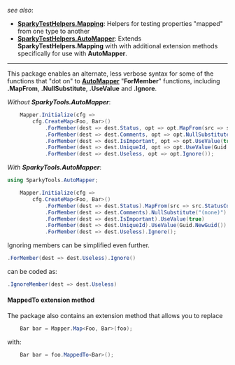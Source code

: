 ﻿
_see also_:
* **[SparkyTestHelpers.Mapping](https://www.nuget.org/packages/SparkyTestHelpers.Mapping)**: Helpers for testing properties "mapped" from one type to another
* **[SparkyTestHelpers.AutoMapper](https://www.nuget.org/packages/SparkyTestHelpers.AutoMapper/)**: Extends **SparkyTestHelpers.Mapping** with with additional extension methods specifically for use with **AutoMapper**.
---
This package enables an alternate, less verbose syntax for some of the functions that "dot on" to **[AutoMapper](http://automapper.org/)** "**ForMember**" functions, including **.MapFrom**, **.NullSubstitute**, **.UseValue** and **.Ignore**.

*Without **SparkyTools.AutoMapper***:

```csharp
    Mapper.Initialize(cfg => 
        cfg.CreateMap<Foo, Bar>()
            .ForMember(dest => dest.Status, opt => opt.MapFrom(src => src.StatusCode))
            .ForMember(dest => dest.Comments, opt => opt.NullSubstitute("(none)"))
            .ForMember(dest => dest.IsImportant, opt => opt.UseValue(true))
            .ForMember(dest => dest.UniqueId, opt => opt.UseValue(Guid.NewGuid()))
            .ForMember(dest => dest.Useless, opt => opt.Ignore());
``` 

*With **SparkyTools.AutoMapper***:

```csharp
using SparkyTools.AutoMapper;
```
```csharp
    Mapper.Initialize(cfg => 
        cfg.CreateMap<Foo, Bar>()
            .ForMember(dest => dest.Status).MapFrom(src => src.StatusCode)
            .ForMember(dest => dest.Comments).NullSubstitute("(none)")
            .ForMember(dest => dest.IsImportant).UseValue(true)
            .ForMember(dest => dest.UniqueId).UseValue(Guid.NewGuid())
            .ForMember(dest => dest.Useless).Ignore();
```  

Ignoring members can be simplified even further.  
```csharp
.ForMember(dest => dest.Useless).Ignore()
``` 
can be coded as:
```csharp
.IgnoreMember(dest => dest.Useless)
```

#### MappedTo extension method ####
The package also contains an extension method that allows you to replace
```csharp
    Bar bar = Mapper.Map<Foo, Bar>(foo);
```
with:
```csharp
    Bar bar = foo.MappedTo<Bar>();
```

